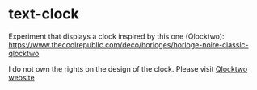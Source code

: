 # text-clock
Experiment that displays a clock inspired by this one (Qlocktwo): https://www.thecoolrepublic.com/deco/horloges/horloge-noire-classic-qlocktwo

I do not own the rights on the design of the clock. Please visit [Qlocktwo website](https://qlocktwo.com)
